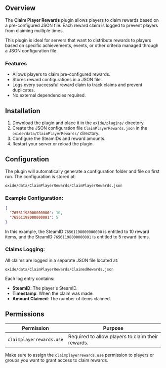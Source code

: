 ## Overview
The **Claim Player Rewards** plugin allows players to claim rewards based on a pre-configured JSON file. Each reward claim is logged to prevent players from claiming multiple times.

This plugin is ideal for servers that want to distribute rewards to players based on specific achievements, events, or other criteria managed through a JSON configuration file.

### Features
- Allows players to claim pre-configured rewards.
- Stores reward configurations in a JSON file.
- Logs every successful reward claim to track claims and prevent duplicates.
- No external dependencies required.

## Installation
1. Download the plugin and place it in the `oxide/plugins/` directory.
2. Create the JSON configuration file `ClaimPlayerRewards.json` in the `oxide/data/ClaimPlayerRewards/` directory.
3. Configure the SteamIDs and reward amounts.
4. Restart your server or reload the plugin.

## Configuration
The plugin will automatically generate a configuration folder and file on first run. The configuration is stored at:

`oxide/data/ClaimPlayerRewards/ClaimPlayerRewards.json`

### Example Configuration:
```json
{
  "76561198000000000": 10,
  "76561198000000001": 5
}
```

In this example, the SteamID `76561198000000000` is entitled to 10 reward items, and the SteamID `76561198000000001` is entitled to 5 reward items.

### Claims Logging:
All claims are logged in a separate JSON file located at:

`oxide/data/ClaimPlayerRewards/ClaimedRewards.json`

Each log entry contains:
- **SteamID**: The player's SteamID.
- **Timestamp**: When the claim was made.
- **Amount Claimed**: The number of items claimed.

## Permissions

| Permission                | Purpose                                               |
|---------------------------|-------------------------------------------------------|
| `claimplayerrewards.use`   | Required to allow players to claim their rewards.     |

Make sure to assign the `claimplayerrewards.use` permission to players or groups you want to grant access to claim rewards.
